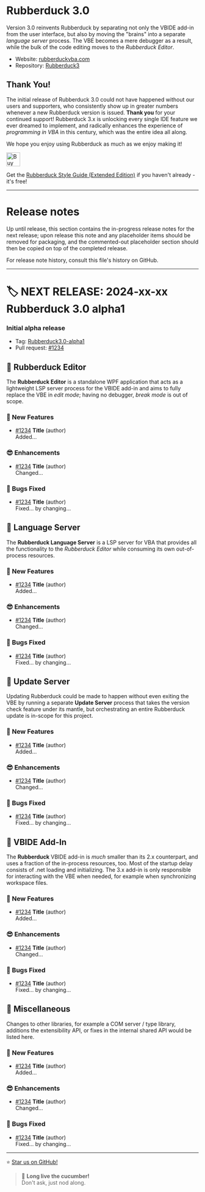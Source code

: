 # Rubberduck 3.0  

Version 3.0 reinvents Rubberduck by separating not only the VBIDE add-in from the user interface, but also by moving the "brains" into a separate _language server_ process. The VBE becomes a mere debugger as a result, while the bulk of the code editing moves to the _Rubberduck Editor_.

- Website: [rubberduckvba.com](https://rubberduckvba.com)
- Repository: [Rubberduck3](https://github.com/rubberduck-vba/Rubberduck3)


## Thank You!  
 
 The initial release of Rubberduck 3.0 could not have happened without our users and supporters, who consistently show up in greater numbers whenever a new Rubberduck version is issued. **Thank you** for your continued support!  Rubberduck 3.x is unlocking every single IDE feature we ever dreamed to implement, and radically enhances the experience of _programming in VBA_ in this century, which was the entire idea all along.  

 We hope you enjoy using Rubberduck as much as we enjoy making it!

<a href='https://ko-fi.com/N4N2IWEIG' target='_blank'><img height='36' style='border:0px;height:36px;' src='https://storage.ko-fi.com/cdn/kofi1.png?v=3' border='0' alt='Buy Me a Coffee at ko-fi.com' /></a>

Get the [Rubberduck Style Guide (Extended Edition)](https://ko-fi.com/s/d91bfd610c) if you haven't already - it's free!

---

# Release notes

Up until release, this section contains the in-progress release notes for the next release; upon release this note and any placeholder items should be removed for packaging, and the commented-out placeholder section should then be copied on top of the completed release.

For release note history, consult this file's history on GitHub.

---

# 🏷️ **NEXT RELEASE**: 2024-xx-xx Rubberduck 3.0 alpha1

### Initial alpha release

- Tag: [Rubberduck3.0-alpha1](https://github.com/rubberduck-vba/Rubberduck3/tags/Rubberduck3.0-alpha1)
- Pull request: [#1234](https://github.com/rubberduck-vba/Rubberduck3/pull/1234)


## 🧩 **Rubberduck Editor**

The **Rubberduck Editor** is a standalone WPF application that acts as a lightweight LSP server process for the VBIDE add-in and aims to fully replace the VBE in _edit mode_; having no debugger, _break mode_ is out of scope.

### 🤩 New Features
- [#1234](https://github.com/rubberduck-vba/Rubberduck3/issues/1234) **Title** (author)  
  Added...  

### 😎 Enhancements
- [#1234](https://github.com/rubberduck-vba/Rubberduck3/issues/1234) **Title** (author)  
  Changed...

### 🐛 Bugs Fixed
- [#1234](https://github.com/rubberduck-vba/Rubberduck3/issues/1234) **Title** (author)  
  Fixed... by changing...


## 🧩 **Language Server**

The **Rubberduck Language Server** is a LSP server for VBA that provides all the functionality to the *Rubberduck Editor* while consuming its own out-of-process resources.

### 🤩 New Features
- [#1234](https://github.com/rubberduck-vba/Rubberduck3/issues/1234) **Title** (author)  
  Added...  

### 😎 Enhancements
- [#1234](https://github.com/rubberduck-vba/Rubberduck3/issues/1234) **Title** (author)  
  Changed...

### 🐛 Bugs Fixed
- [#1234](https://github.com/rubberduck-vba/Rubberduck3/issues/1234) **Title** (author)  
  Fixed... by changing...

## 🧩 **Update Server**

Updating Rubberduck could be made to happen without even exiting the VBE by running a separate **Update Server** process that takes the version check feature under its mantle, but orchestrating an entire Rubberduck update is in-scope for this project.

### 🤩 New Features
- [#1234](https://github.com/rubberduck-vba/Rubberduck3/issues/1234) **Title** (author)  
  Added...  

### 😎 Enhancements
- [#1234](https://github.com/rubberduck-vba/Rubberduck3/issues/1234) **Title** (author)  
  Changed...

### 🐛 Bugs Fixed
- [#1234](https://github.com/rubberduck-vba/Rubberduck3/issues/1234) **Title** (author)  
  Fixed... by changing...

## 🧩 **VBIDE Add-In**

The **Rubberduck** VBIDE add-in is *much* smaller than its 2.x counterpart, and uses a fraction of the in-process resources, too. Most of the startup delay consists of .net loading and initializing. The 3.x add-in is only responsible for interacting with the VBE when needed, for example when synchronizing workspace files.

### 🤩 New Features
- [#1234](https://github.com/rubberduck-vba/Rubberduck3/issues/1234) **Title** (author)  
  Added...  

### 😎 Enhancements
- [#1234](https://github.com/rubberduck-vba/Rubberduck3/issues/1234) **Title** (author)  
  Changed...

### 🐛 Bugs Fixed
- [#1234](https://github.com/rubberduck-vba/Rubberduck3/issues/1234) **Title** (author)  
  Fixed... by changing...

## 🧩 **Miscellaneous**

Changes to other libraries, for example a COM server / type library, additions the extensibility API, or fixes in the internal shared API would be listed here.

### 🤩 New Features
- [#1234](https://github.com/rubberduck-vba/Rubberduck3/issues/1234) **Title** (author)  
  Added...  

### 😎 Enhancements
- [#1234](https://github.com/rubberduck-vba/Rubberduck3/issues/1234) **Title** (author)  
  Changed...

### 🐛 Bugs Fixed
- [#1234](https://github.com/rubberduck-vba/Rubberduck3/issues/1234) **Title** (author)  
  Fixed... by changing...

---
⭐ [Star us on GitHub!]((https://github.com/rubberduck-vba/Rubberduck3))  
> 🥒 **Long live the cucumber!**  
> Don't ask, just nod along.

<!-- 
# 🏷️ **NEXT RELEASE**: 2024-xx-xx Rubberduck 3.0 alpha1

- Tag: [Rubberduck3.0-alpha1](https://github.com/rubberduck-vba/Rubberduck3/tags/Rubberduck3.0-alpha1)
- Pull request: [#1234](https://github.com/rubberduck-vba/Rubberduck3/pull/1234)


## 🧩 **Rubberduck Editor**

The **Rubberduck Editor** is a standalone WPF application that acts as a lightweight LSP server process for the VBIDE add-in and aims to fully replace the VBE in _edit mode_; having no debugger, _break mode_ is out of scope.

### 🤩 New Features
- [#1234](https://github.com/rubberduck-vba/Rubberduck3/issues/1234) **Title** (author)  
  Added...  

### 😎 Enhancements
- [#1234](https://github.com/rubberduck-vba/Rubberduck3/issues/1234) **Title** (author)  
  Changed...

### 🪲 Fixed Bugs
- [#1234](https://github.com/rubberduck-vba/Rubberduck3/issues/1234) **Title** (author)  
  Fixed... by changing...


## 🧩 **Language Server**

The **Rubberduck Language Server** is a LSP server for VBA that provides all the functionality to the *Rubberduck Editor* while consuming its own out-of-process resources.

### 🤩 New Features
- [#1234](https://github.com/rubberduck-vba/Rubberduck3/issues/1234) **Title** (author)  
  Added...  

### 😎 Enhancements
- [#1234](https://github.com/rubberduck-vba/Rubberduck3/issues/1234) **Title** (author)  
  Changed...

### 🪲 Fixed Bugs
- [#1234](https://github.com/rubberduck-vba/Rubberduck3/issues/1234) **Title** (author)  
  Fixed... by changing...

## 🧩 **Update Server**

Updating Rubberduck could be made to happen without even exiting the VBE by running a separate **Update Server** process that takes the version check feature under its mantle, but orchestrating an entire Rubberduck update is in-scope for this project.

### 🤩 New Features
- [#1234](https://github.com/rubberduck-vba/Rubberduck3/issues/1234) **Title** (author)  
  Added...  

### 😎 Enhancements
- [#1234](https://github.com/rubberduck-vba/Rubberduck3/issues/1234) **Title** (author)  
  Changed...

### 🪲 Fixed Bugs
- [#1234](https://github.com/rubberduck-vba/Rubberduck3/issues/1234) **Title** (author)  
  Fixed... by changing...

## 🧩 **VBIDE Add-In**

The **Rubberduck** VBIDE add-in is *much* smaller than its 2.x counterpart, and uses a fraction of the in-process resources, too. Most of the startup delay consists of .net loading and initializing. The 3.x add-in is only responsible for interacting with the VBE when needed, for example when synchronizing workspace files.

### 🤩 New Features
- [#1234](https://github.com/rubberduck-vba/Rubberduck3/issues/1234) **Title** (author)  
  Added...  

### 😎 Enhancements
- [#1234](https://github.com/rubberduck-vba/Rubberduck3/issues/1234) **Title** (author)  
  Changed...

### 🪲 Fixed Bugs
- [#1234](https://github.com/rubberduck-vba/Rubberduck3/issues/1234) **Title** (author)  
  Fixed... by changing...

## 🧩 **Miscellaneous**

Changes to other libraries, for example a COM server / type library, additions the extensibility API, or fixes in the internal shared API would be listed here.

### 🤩 New Features
- [#1234](https://github.com/rubberduck-vba/Rubberduck3/issues/1234) **Title** (author)  
  Added...  

### 😎 Enhancements
- [#1234](https://github.com/rubberduck-vba/Rubberduck3/issues/1234) **Title** (author)  
  Changed...

### 🪲 Fixed Bugs
- [#1234](https://github.com/rubberduck-vba/Rubberduck3/issues/1234) **Title** (author)  
  Fixed... by changing...

---
[⭐ Star us on GitHub!]((https://github.com/rubberduck-vba/Rubberduck3))  
> 🥒 **Long live the cucumber!**  
> Don't ask, just nod along.
>